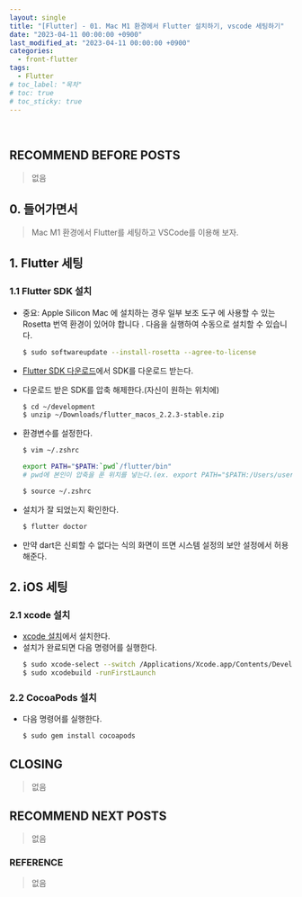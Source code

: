 ```yaml
---
layout: single
title: "[Flutter] - 01. Mac M1 환경에서 Flutter 설치하기, vscode 세팅하기"
date: "2023-04-11 00:00:00 +0900"
last_modified_at: "2023-04-11 00:00:00 +0900"
categories:
  - front-flutter
tags:
  - Flutter
# toc_label: "목차"
# toc: true
# toc_sticky: true
---
```


<br/>

## RECOMMEND BEFORE POSTS

> 없음

## 0. 들어가면서

> Mac M1 환경에서 Flutter를 세팅하고 VSCode를 이용해 보자.

## 1. Flutter 세팅

### 1.1 Flutter SDK 설치

- 중요: Apple Silicon Mac 에 설치하는 경우 일부 보조 도구 에 사용할 수 있는 Rosetta 번역 환경이 있어야 합니다 . 다음을 실행하여 수동으로 설치할 수 있습니다.

  ```bash
  $ sudo softwareupdate --install-rosetta --agree-to-license
  ```

- [Flutter SDK 다운로드](https://flutter.dev/docs/get-started/install/macos#install-the-flutter-sdk)에서 SDK를 다운로드 받는다.
- 다운로드 받은 SDK를 압축 해제한다.(자신이 원하는 위치에)
  ```bash
  $ cd ~/development
  $ unzip ~/Downloads/flutter_macos_2.2.3-stable.zip
  ```
- 환경변수를 설정한다.
  ```bash
  $ vim ~/.zshrc
  ```
  ```bash
  export PATH="$PATH:`pwd`/flutter/bin"
  # pwd에 본인이 압축을 푼 위치를 넣는다.(ex. export PATH="$PATH:/Users/username/development/flutter/bin")
  ```
  ```bash
  $ source ~/.zshrc
  ```
- 설치가 잘 되었는지 확인한다.
  ```bash
  $ flutter doctor
  ```
- 만약 dart은 신뢰할 수 없다는 식의 화면이 뜨면 시스템 설정의 보안 설정에서 허용해준다.

## 2. iOS 세팅

### 2.1 xcode 설치

- [xcode 설치](https://apps.apple.com/kr/app/xcode/id497799835?mt=12)에서 설치한다.
- 설치가 완료되면 다음 명령어를 실행한다.
  ```bash
  $ sudo xcode-select --switch /Applications/Xcode.app/Contents/Developer
  $ sudo xcodebuild -runFirstLaunch
  ```

### 2.2 CocoaPods 설치

- 다음 명령어를 실행한다.
  ```bash
  $ sudo gem install cocoapods
  ```

## CLOSING

> 없음

## RECOMMEND NEXT POSTS

> 없음

### REFERENCE

> 없음
